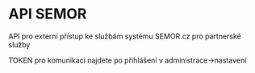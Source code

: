 # API SEMOR

API pro externí přístup ke službám systému SEMOR.cz pro partnerské služby

TOKEN pro komunikaci najdete po přihlášení v administrace->nastavení
